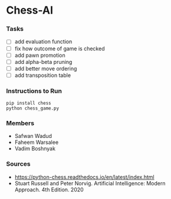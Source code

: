 # Chess-AI

### Tasks

-   [ ] add evaluation function
-   [ ] fix how outcome of game is checked
-   [ ] add pawn promotion
-   [ ] add alpha-beta pruning
-   [ ] add better move ordering
-   [ ] add transposition table

### Instructions to Run

    pip install chess
    python chess_game.py

### Members

-   Safwan Wadud
-   Faheem Warsalee
-   Vadim Boshnyak

### Sources

-   https://python-chess.readthedocs.io/en/latest/index.html
-   Stuart Russell and Peter Norvig. Artificial Intelligence: Modern Approach. 4th Edition. 2020
